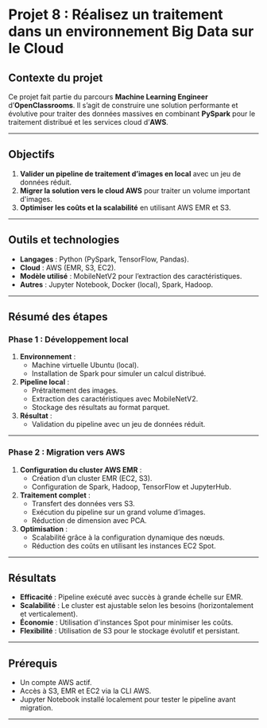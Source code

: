 # **Projet 8 : Réalisez un traitement dans un environnement Big Data sur le Cloud**

## **Contexte du projet**
Ce projet fait partie du parcours **Machine Learning Engineer** d’**OpenClassrooms**. Il s’agit de construire une solution performante et évolutive pour traiter des données massives en combinant **PySpark** pour le traitement distribué et les services cloud d’**AWS**.

---

## **Objectifs**
1. **Valider un pipeline de traitement d’images en local** avec un jeu de données réduit.
2. **Migrer la solution vers le cloud AWS** pour traiter un volume important d'images.
3. **Optimiser les coûts et la scalabilité** en utilisant AWS EMR et S3.

---

## **Outils et technologies**
- **Langages** : Python (PySpark, TensorFlow, Pandas).
- **Cloud** : AWS (EMR, S3, EC2).
- **Modèle utilisé** : MobileNetV2 pour l’extraction des caractéristiques.
- **Autres** : Jupyter Notebook, Docker (local), Spark, Hadoop.

---

## **Résumé des étapes**

### **Phase 1 : Développement local**
1. **Environnement** :
   - Machine virtuelle Ubuntu (local).
   - Installation de Spark pour simuler un calcul distribué.
2. **Pipeline local** :
   - Prétraitement des images.
   - Extraction des caractéristiques avec MobileNetV2.
   - Stockage des résultats au format parquet.
3. **Résultat** :
   - Validation du pipeline avec un jeu de données réduit.

---

### **Phase 2 : Migration vers AWS**
1. **Configuration du cluster AWS EMR** :
   - Création d’un cluster EMR (EC2, S3).
   - Configuration de Spark, Hadoop, TensorFlow et JupyterHub.
2. **Traitement complet** :
   - Transfert des données vers S3.
   - Exécution du pipeline sur un grand volume d’images.
   - Réduction de dimension avec PCA.
3. **Optimisation** :
   - Scalabilité grâce à la configuration dynamique des nœuds.
   - Réduction des coûts en utilisant les instances EC2 Spot.

---

## **Résultats**
- **Efficacité** : Pipeline exécuté avec succès à grande échelle sur EMR.
- **Scalabilité** : Le cluster est ajustable selon les besoins (horizontalement et verticalement).
- **Économie** : Utilisation d'instances Spot pour minimiser les coûts.
- **Flexibilité** : Utilisation de S3 pour le stockage évolutif et persistant.

---

## **Prérequis**
- Un compte AWS actif.
- Accès à S3, EMR et EC2 via la CLI AWS.
- Jupyter Notebook installé localement pour tester le pipeline avant migration.

---





